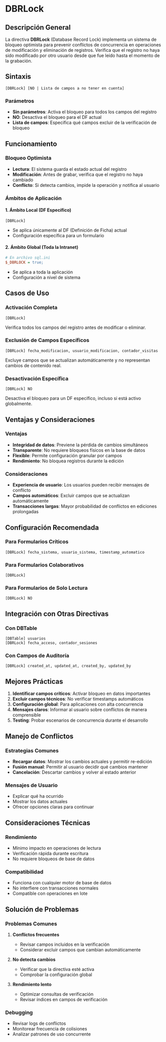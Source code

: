 # DBRLock

## Descripción General

La directiva **DBRLock** (Database Record Lock) implementa un sistema de bloqueo optimista para prevenir conflictos de concurrencia en operaciones de modificación y eliminación de registros. Verifica que el registro no haya sido modificado por otro usuario desde que fue leído hasta el momento de la grabación.

## Sintaxis

```
[DBRLock] [NO | Lista de campos a no tener en cuenta]
```

### Parámetros

- **Sin parámetros**: Activa el bloqueo para todos los campos del registro
- **NO**: Desactiva el bloqueo para el DF actual
- **Lista de campos**: Especifica qué campos excluir de la verificación de bloqueo

## Funcionamiento

### Bloqueo Optimista
- **Lectura**: El sistema guarda el estado actual del registro
- **Modificación**: Antes de grabar, verifica que el registro no haya cambiado
- **Conflicto**: Si detecta cambios, impide la operación y notifica al usuario

### Ámbitos de Aplicación

#### 1. Ámbito Local (DF Específico)
```
[DBRLock]
```
- Se aplica únicamente al DF (Definición de Ficha) actual
- Configuración específica para un formulario

#### 2. Ámbito Global (Toda la Intranet)
```ini
# En archivo sql.ini
$_DBRLOCK = true;
```
- Se aplica a toda la aplicación
- Configuración a nivel de sistema

## Casos de Uso

### Activación Completa
```
[DBRLock]
```
Verifica todos los campos del registro antes de modificar o eliminar.

### Exclusión de Campos Específicos
```
[DBRLock] fecha_modificacion, usuario_modificacion, contador_visitas
```
Excluye campos que se actualizan automáticamente y no representan cambios de contenido real.

### Desactivación Específica
```
[DBRLock] NO
```
Desactiva el bloqueo para un DF específico, incluso si está activo globalmente.

## Ventajas y Consideraciones

### Ventajas
- **Integridad de datos**: Previene la pérdida de cambios simultáneos
- **Transparente**: No requiere bloqueos físicos en la base de datos
- **Flexible**: Permite configuración granular por campos
- **Rendimiento**: No bloquea registros durante la edición

### Consideraciones
- **Experiencia de usuario**: Los usuarios pueden recibir mensajes de conflicto
- **Campos automáticos**: Excluir campos que se actualizan automáticamente
- **Transacciones largas**: Mayor probabilidad de conflictos en ediciones prolongadas

## Configuración Recomendada

### Para Formularios Críticos
```
[DBRLock] fecha_sistema, usuario_sistema, timestamp_automatico
```

### Para Formularios Colaborativos
```
[DBRLock]
```

### Para Formularios de Solo Lectura
```
[DBRLock] NO
```

## Integración con Otras Directivas

### Con DBTable
```
[DBTable] usuarios
[DBRLock] fecha_acceso, contador_sesiones
```

### Con Campos de Auditoría
```
[DBRLock] created_at, updated_at, created_by, updated_by
```

## Mejores Prácticas

1. **Identificar campos críticos**: Activar bloqueo en datos importantes
2. **Excluir campos técnicos**: No verificar timestamps automáticos
3. **Configuración global**: Para aplicaciones con alta concurrencia
4. **Mensajes claros**: Informar al usuario sobre conflictos de manera comprensible
5. **Testing**: Probar escenarios de concurrencia durante el desarrollo

## Manejo de Conflictos

### Estrategias Comunes
- **Recargar datos**: Mostrar los cambios actuales y permitir re-edición
- **Fusión manual**: Permitir al usuario decidir qué cambios mantener
- **Cancelación**: Descartar cambios y volver al estado anterior

### Mensajes de Usuario
- Explicar qué ha ocurrido
- Mostrar los datos actuales
- Ofrecer opciones claras para continuar

## Consideraciones Técnicas

### Rendimiento
- Mínimo impacto en operaciones de lectura
- Verificación rápida durante escritura
- No requiere bloqueos de base de datos

### Compatibilidad
- Funciona con cualquier motor de base de datos
- No interfiere con transacciones normales
- Compatible con operaciones en lote

## Solución de Problemas

### Problemas Comunes

1. **Conflictos frecuentes**
   - Revisar campos incluidos en la verificación
   - Considerar excluir campos que cambian automáticamente

2. **No detecta cambios**
   - Verificar que la directiva esté activa
   - Comprobar la configuración global

3. **Rendimiento lento**
   - Optimizar consultas de verificación
   - Revisar índices en campos de verificación

### Debugging
- Revisar logs de conflictos
- Monitorear frecuencia de colisiones
- Analizar patrones de uso concurrente